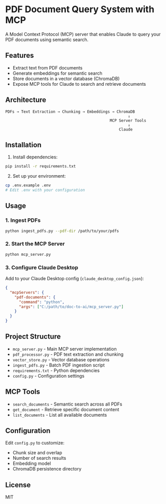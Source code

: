 # PDF Document Query System with MCP

A Model Context Protocol (MCP) server that enables Claude to query your PDF documents using semantic search.

## Features

- Extract text from PDF documents
- Generate embeddings for semantic search
- Store documents in a vector database (ChromaDB)
- Expose MCP tools for Claude to search and retrieve documents

## Architecture

```
PDFs → Text Extraction → Chunking → Embeddings → ChromaDB
                                                      ↓
                                              MCP Server Tools
                                                      ↓
                                                  Claude
```

## Installation

1. Install dependencies:
```bash
pip install -r requirements.txt
```

2. Set up your environment:
```bash
cp .env.example .env
# Edit .env with your configuration
```

## Usage

### 1. Ingest PDFs

```bash
python ingest_pdfs.py --pdf-dir /path/to/your/pdfs
```

### 2. Start the MCP Server

```bash
python mcp_server.py
```

### 3. Configure Claude Desktop

Add to your Claude Desktop config (`claude_desktop_config.json`):

```json
{
  "mcpServers": {
    "pdf-documents": {
      "command": "python",
      "args": ["C:/path/to/doc-to-ai/mcp_server.py"]
    }
  }
}
```

## Project Structure

- `mcp_server.py` - Main MCP server implementation
- `pdf_processor.py` - PDF text extraction and chunking
- `vector_store.py` - Vector database operations
- `ingest_pdfs.py` - Batch PDF ingestion script
- `requirements.txt` - Python dependencies
- `config.py` - Configuration settings

## MCP Tools

- `search_documents` - Semantic search across all PDFs
- `get_document` - Retrieve specific document content
- `list_documents` - List all available documents

## Configuration

Edit `config.py` to customize:
- Chunk size and overlap
- Number of search results
- Embedding model
- ChromaDB persistence directory

## License

MIT
